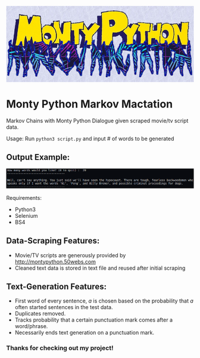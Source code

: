 ![HeaderImage](header.jpg)
# Monty Python Markov Mactation

Markov Chains with Monty Python Dialogue given scraped movie/tv script data.

Usage: Run ``` python3 script.py ``` and input # of words to be generated

## Output Example:

![ExampleOutput](outex.png)

Requirements:
- Python3
- Selenium
- BS4

## Data-Scraping Features:
- Movie/TV scripts are generously provided by http://montypython.50webs.com
- Cleaned text data is stored in text file and reused after initial scraping
## Text-Generation Features:
- First word of every sentence, *a* is chosen based on the probability that *a* often started sentences in the test data.
- Duplicates removed.
- Tracks probability that a certain punctuation mark comes after a word/phrase.
- Necessarily ends text generation on a punctuation mark.

### Thanks for checking out my project! 
